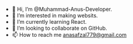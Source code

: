 - 👋 Hi, I’m @Muhammad-Anus-Developer.
- 👀 I’m interested in making websits.
- 🌱 I’m currently learning React.
- 💞️ I’m looking to collaborate on GitHub.
- 📫 How to reach me anasafzal779@gmail.com

<!---
Muhammad-Anus-Developer/Muhammad-Anus-Developer is a ✨ special ✨ repository because its `README.md` (this file) appears on your GitHub profile.
You can click the Preview link to take a look at your changes.
--->
